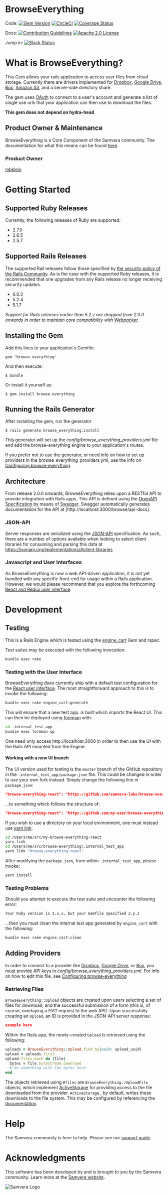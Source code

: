 # BrowseEverything

Code:
[![Gem Version](https://badge.fury.io/rb/browse-everything.png)](http://badge.fury.io/rb/browse-everything)
[![CircleCI](https://circleci.com/gh/samvera/browse-everything.svg?style=svg)](https://circleci.com/gh/samvera/browse-everything)
[![Coverage Status](https://coveralls.io/repos/samvera/browse-everything/badge.svg?branch=master&service=github)](https://coveralls.io/github/samvera/browse-everything?branch=master)

Docs:
[![Contribution Guidelines](http://img.shields.io/badge/CONTRIBUTING-Guidelines-blue.svg)](./CONTRIBUTING.md)
[![Apache 2.0 License](http://img.shields.io/badge/APACHE2-license-blue.svg)](./LICENSE.txt)

Jump in: [![Slack Status](http://slack.samvera.org/badge.svg)](http://slack.samvera.org/)

# What is BrowseEverything?

This Gem allows your rails application to access user files from cloud storage.
Currently there are drivers implemented for [Dropbox](http://www.dropbox.com),
[Google Drive](http://drive.google.com),
[Box](http://www.box.com), [Amazon S3](https://aws.amazon.com/s3/),
and a server-side directory share.

The gem uses [OAuth](http://oauth.net/) to connect to a user's account and
generate a list of single use urls that your application can then use to
download the files.

**This gem does not depend on hydra-head**

## Product Owner & Maintenance

BrowseEverything is a Core Component of the Samvera community. The documentation for
what this means can be found
[here](http://samvera.github.io/core_components.html#requirements-for-a-core-component).

### Product Owner

[mbklein](https://github.com/mbklein)

# Getting Started

## Supported Ruby Releases
Currently, the following releases of Ruby are supported:
- 2.7.0
- 2.6.5
- 2.5.7

## Supported Rails Releases
The supported Rail releases follow those specified by [the security policy of the Rails Community](https://rubyonrails.org/security/).  As is the case with the supported Ruby releases, it is recommended that one upgrades from any Rails release no longer receiving security updates.
- 6.0.2
- 5.2.4
- 5.1.7

_Support for Rails releases earlier than 5.2.z are dropped from 2.0.0 onwards in
order to maintain core compatibility with [Webpacker]()._

## Installing the Gem

Add this lines to your application's Gemfile:

    gem 'browse-everything'

And then execute:

    $ bundle

Or install it yourself as:

    $ gem install browse-everything

## Running the Rails Generator

After installing the gem, run the generator

    $ rails generate browse_everything:install

This generator will set up the _config/browse_everything_providers.yml_ file and
 add the browse-everything engine to your application's routes.

If you prefer not to use the generator, or need info on how to set up providers 
in the browse_everything_providers.yml, use the info on [Configuring browse-everything](https://github.com/samvera/browse-everything/wiki/Configuring-browse-everything).

## Architecture

From release 2.0.0 onwards, BrowseEverything relies upon a RESTful API to 
provide integration with Rails apps.  This API is defined using the [OpenAPI
Specification](https://swagger.io/specification/) by means of [Swagger](https://swagger.io/). Swagger automatically generates documentation for the API at [http://localhost:3000/browse/api-docs].

### JSON-API

Server responses are serialized using the [JSON-API](https://jsonapi.org/)
specification. As such, there are a number of options available when looking to
select client libraries for consuming and parsing this data at
https://jsonapi.org/implementations/#client-libraries

### Javascript and User Interfaces

As BrowseEverything is now a web API-driven application, it is not yet
bundled with any specific front-end for usage within a Rails application.
However, we would please recommend that you explore the forthcoming [React and
Redux user interface](https://github.com/samvera-labs/browse-everything-redux-react).

# Development

## Testing
This is a Rails Engine which is tested using the [engine_cart](https://github.com/cbeer/engine_cart) Gem and rspec.

Test suites may be executed with the following invocation:

```bash
bundle exec rake
```

### Testing with the User Interface
BrowseEverything *does* currently ship with a default test configuration for the 
[React user interface](https://github.com/samvera-labs/browse-everything-redux-react).
 The most straightforward approach to this is to invoke the following:

```bash
bundle exec rake engine_cart:generate
```

This will ensure that a new test app. is built which imports the React UI. This
can then be deployed using [foreman](https://rubygems.org/gems/foreman) with:

```bash
cd .internal_test_app
bundle exec foreman up
```

One need only access http://localhost:3000 in order to then use the UI with the
Rails API mounted from the Engine.

#### Working with a new UI branch

The UI version used for testing is the `master` branch of the GitHub repository
in the `.internal_test_app/package.json` file. This could be changed in order to
use your own fork instead. Simply change the following line in `package.json`:

```json
"browse-everything-react": "https://github.com/samvera-labs/browse-everything-redux-react",
```

...to something which follows the structure of:

```json
"browse-everything-react": "https://github.com/my-user/browse-everything-redux-react#my-branch",
```

If you wish to use a directory on your local environment, one must instead use
[yarn link](https://classic.yarnpkg.com/en/docs/cli/link/#toc-yarn-link-in-package-you-want-to-link):

```bash
cd /Users/me/src/my-browse-everything-react
yarn link
cd /Users/me/src/browse-everything/.internal_test_app
yarn link "browse-everything-react"
```

After modifying the `package.json`, from within `.internal_test_app`, please invoke:

```bash
yarn install
```

### Testing Problems
Should you attempt to execute the test suite and encounter the following error:
```bash
Your Ruby version is 2.x.x, but your Gemfile specified 2.y.z
```
...then you must clean the internal test app generated by `engine_cart` with the following:
```bash
bundle exec rake engine_cart:clean
```

## Adding Providers
In order to connect to a provider like [Dropbox](http://www.dropbox.com),
[Google Drive](http://drive.google.com), or
[Box](http://www.box.com), you must provide API keys in _config/browse_everything_providers.yml_.  For info on how to edit this file, see [Configuring browse-everything](https://github.com/samvera/browse-everything/wiki/Configuring-browse-everything)

### Retrieving Files
`BrowseEverything::Upload` objects are created upon users selecting a set of
files for download, and the successful submission of a form (this is, of course,
overlaying a `POST` request to the web API).  Upon successfully creating an
`Upload`, an ID is provided in the JSON-API server response:

```json
example here
```

Within the Rails app, the newly-created `Upload` is retrieved using the
following:

```ruby
uploads = BrowseEverything::Upload.find_by(uuid: upload_uuid)
upload = uploads.first
upload.files.each do |file|
  bytes = file.bytestream.download
  # Do something with the bytes here
end
```

The objects retrieved using `#files` are `BrowseEverything::UploadFile` objects,
which implement [ActiveStorage](https://guides.rubyonrails.org/active_storage_overview.html) for providing access to the file downloaded from the provider. `ActiveStorage`
, by default, writes these downloads to the file system.  This may be configured
 by referencing the [documentation](http://guides.rubyonrails.org/active_storage_overview.html#setup).

# Help

The Samvera community is here to help. Please see our [support guide](./SUPPORT.md).

# Acknowledgments

This software has been developed by and is brought to you by the Samvera community.  Learn more at the
[Samvera website](http://samvera.org/).

![Samvera Logo](https://wiki.duraspace.org/download/thumbnails/87459292/samvera-fall-font2-200w.png?version=1&modificationDate=1498550535816&api=v2)
